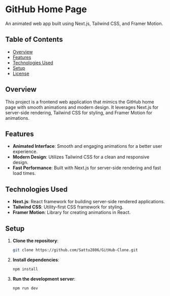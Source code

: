 # GitHub Home Page

An animated web app built using Next.js, Tailwind CSS, and Framer Motion.

## Table of Contents
- [Overview](#overview)
- [Features](#features)
- [Technologies Used](#technologies-used)
- [Setup](#setup)
- [License](#license)

## Overview
This project is a frontend web application that mimics the GitHub home page with smooth animations and modern design. It leverages Next.js for server-side rendering, Tailwind CSS for styling, and Framer Motion for animations.

## Features
- **Animated Interface**: Smooth and engaging animations for a better user experience.
- **Modern Design**: Utilizes Tailwind CSS for a clean and responsive design.
- **Fast Performance**: Built with Next.js for server-side rendering and fast load times.

## Technologies Used
- **Next.js**: React framework for building server-side rendered applications.
- **Tailwind CSS**: Utility-first CSS framework for styling.
- **Framer Motion**: Library for creating animations in React.

## Setup
1. **Clone the repository**:
   ```bash
   git clone https://github.com/Sattu2806/GitHub-Clone.git

2. **Install dependencies**:
   ```bash
   npm install

3. **Run the development server**:
   ```bash
   npm run dev

